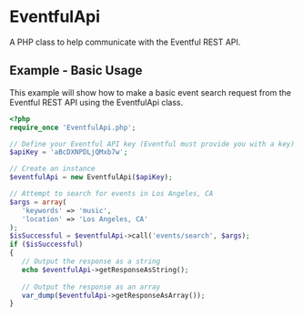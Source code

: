 EventfulApi
===========

A PHP class to help communicate with the Eventful REST API.


Example - Basic Usage
---------------------

This example will show how to make a basic event search request
from the Eventful REST API using the EventfulApi class.

```php 
<?php
require_once 'EventfulApi.php';

// Define your Eventful API key (Eventful must provide you with a key)
$apiKey = 'aBcDXNPDLjQMxb7w';

// Create an instance
$eventfulApi = new EventfulApi($apiKey);

// Attempt to search for events in Los Angeles, CA
$args = array(
   'keywords' => 'music',
   'location' => 'Los Angeles, CA'
);
$isSuccessful = $eventfulApi->call('events/search', $args);
if ($isSuccessful)
{
   // Output the response as a string
   echo $eventfulApi->getResponseAsString();
   
   // Output the response as an array
   var_dump($eventfulApi->getResponseAsArray());
}
```